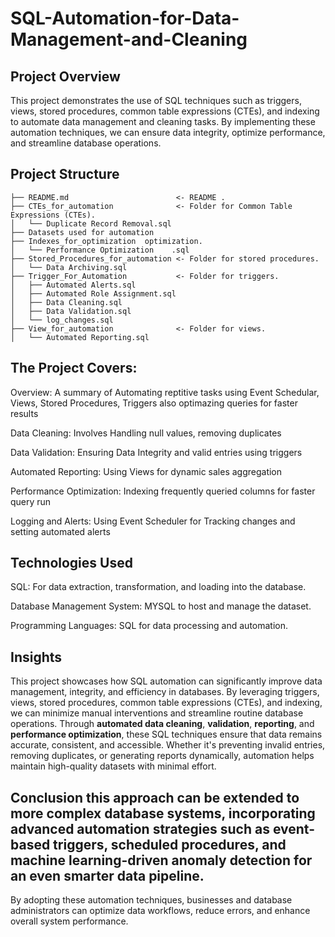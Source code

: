 # SQL-Automation-for-Data-Management-and-Cleaning
Project Overview
---
This project demonstrates the use of SQL techniques such as triggers, views, stored procedures, 
common table expressions (CTEs), and indexing to automate data management and cleaning tasks. 
By implementing these automation techniques, we can ensure data integrity, optimize performance, and streamline database operations.

Project Structure
---
```SQL_Automation_Project/
├── README.md                        <- README .
├── CTEs_for_automation              <- Folder for Common Table Expressions (CTEs).
│   └── Duplicate Record Removal.sql
├── Datasets used for automation   
├── Indexes_for_optimization  optimization.
│   └── Performance Optimization	.sql
├── Stored_Procedures_for_automation <- Folder for stored procedures.
│   └── Data Archiving.sql
├── Trigger_For_Automation           <- Folder for triggers.
│   ├── Automated Alerts.sql
│   ├── Automated Role Assignment.sql
│   ├── Data Cleaning.sql
│   ├── Data Validation.sql
│   └── log_changes.sql
├── View_for_automation              <- Folder for views.
│   └── Automated Reporting.sql
```
    

The Project Covers:  
---
Overview: A summary of Automating reptitive tasks using Event Schedular, Views, Stored Procedures, Triggers also optimazing queries for faster results

Data Cleaning: Involves Handling null values, removing duplicates

Data Validation: Ensuring Data Integrity and  valid entries using triggers

Automated Reporting: Using Views for dynamic sales aggregation

Performance Optimization: Indexing frequently queried columns for faster query run

Logging and Alerts: Using Event Scheduler for Tracking changes and setting automated alerts

Technologies Used
---
SQL: For data extraction, transformation, and loading into the database.

Database Management System: MYSQL to host and manage the dataset.

Programming Languages: SQL for data processing and automation.

**Insights**
---
This project showcases how SQL automation can significantly improve data management, integrity, and efficiency in databases. 
By leveraging triggers, views, stored procedures, common table expressions (CTEs), and indexing, we can minimize manual interventions 
and streamline routine database operations. Through **automated data cleaning**, **validation**, **reporting**, and **performance optimization**, 
these SQL techniques ensure that data remains accurate, consistent, and accessible. Whether it's preventing invalid entries, 
removing duplicates, or generating reports dynamically, automation helps maintain high-quality datasets with minimal effort.

**Conclusion** this approach can be extended to more complex database systems, incorporating advanced automation strategies 
such as event-based triggers, scheduled procedures, and machine learning-driven anomaly detection for an even smarter data pipeline.  
---
By adopting these automation techniques, businesses and database administrators can optimize data workflows, 
reduce errors, and enhance overall system performance.
